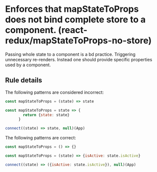 #  Enforces that mapStateToProps does not bind complete store to a component. (react-redux/mapStateToProps-no-store)

Passing whole state to a component is a bd practice. Triggering unnecessary re-renders.
Instead one should provide specific properties used by a component.

## Rule details

The following patterns are considered incorrect:

```js
const mapStateToProps = (state) => state
```

```js
const mapStateToProps = state => {
        return {state: state}
      }
```

```js
connect((state) => state, null)(App)
```

The following patterns are correct:

```js
const mapStateToProps = () => {}
```

```js
const mapStateToProps = (state) => {isActive: state.isActive}
```

```js
connect((state) => ({isActive: state.isActive}), null)(App)
```
